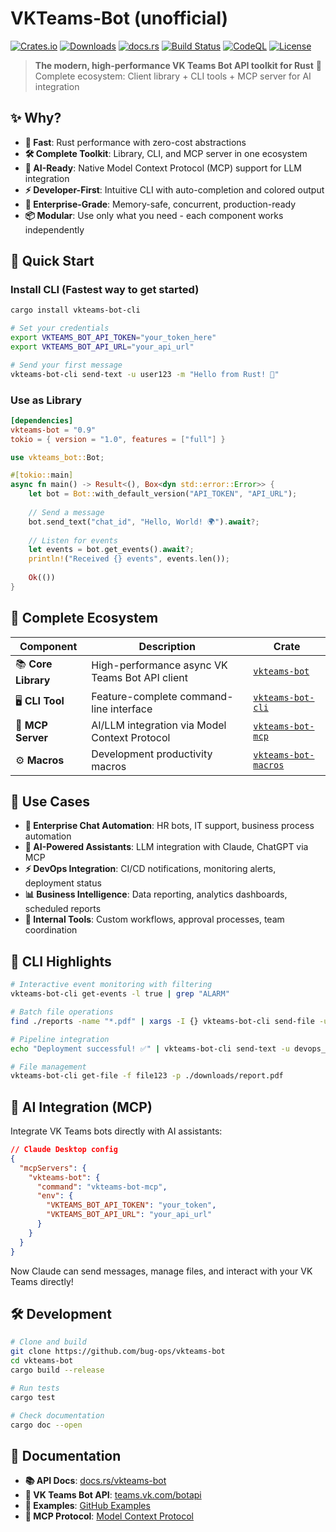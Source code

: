 # VKTeams-Bot (unofficial)

[![Crates.io](https://img.shields.io/crates/v/vkteams-bot)](https://crates.io/crates/vkteams-bot)
[![Downloads](https://img.shields.io/crates/d/vkteams-bot)](https://crates.io/crates/vkteams-bot)
[![docs.rs](https://docs.rs/vkteams-bot/badge.svg)](https://docs.rs/vkteams-bot)
[![Build Status](https://github.com/bug-ops/vkteams-bot/workflows/Rust/badge.svg)](https://github.com/bug-ops/vkteams-bot/actions)
[![CodeQL](https://github.com/bug-ops/vkteams-bot/actions/workflows/github-code-scanning/codeql/badge.svg)](https://github.com/bug-ops/vkteams-bot/actions/workflows/github-code-scanning/codeql)
[![License](https://img.shields.io/crates/l/vkteams-bot)](LICENSE)

> **The modern, high-performance VK Teams Bot API toolkit for Rust** 🦀  
> Complete ecosystem: Client library + CLI tools + MCP server for AI integration

## ✨ Why?

- **🚀 Fast**: Rust performance with zero-cost abstractions
- **🛠️ Complete Toolkit**: Library, CLI, and MCP server in one ecosystem  
- **🤖 AI-Ready**: Native Model Context Protocol (MCP) support for LLM integration
- **⚡ Developer-First**: Intuitive CLI with auto-completion and colored output
- **🏢 Enterprise-Grade**: Memory-safe, concurrent, production-ready
- **📦 Modular**: Use only what you need - each component works independently

## 🚀 Quick Start

### Install CLI (Fastest way to get started)

```bash
cargo install vkteams-bot-cli

# Set your credentials
export VKTEAMS_BOT_API_TOKEN="your_token_here"
export VKTEAMS_BOT_API_URL="your_api_url"

# Send your first message
vkteams-bot-cli send-text -u user123 -m "Hello from Rust! 🦀"
```

### Use as Library

```toml
[dependencies]
vkteams-bot = "0.9"
tokio = { version = "1.0", features = ["full"] }
```

```rust
use vkteams_bot::Bot;

#[tokio::main]
async fn main() -> Result<(), Box<dyn std::error::Error>> {
    let bot = Bot::with_default_version("API_TOKEN", "API_URL");
    
    // Send a message
    bot.send_text("chat_id", "Hello, World! 🌍").await?;
    
    // Listen for events
    let events = bot.get_events().await?;
    println!("Received {} events", events.len());
    
    Ok(())
}
```

## 🔧 Complete Ecosystem

| Component | Description | Crate |
|-----------|-------------|-------|
| 📚 **Core Library** | High-performance async VK Teams Bot API client | [`vkteams-bot`](https://crates.io/crates/vkteams-bot) |
| 🖥️ **CLI Tool** | Feature-complete command-line interface | [`vkteams-bot-cli`](https://crates.io/crates/vkteams-bot-cli) |
| 🤖 **MCP Server** | AI/LLM integration via Model Context Protocol | [`vkteams-bot-mcp`](https://crates.io/crates/vkteams-bot-mcp) |
| ⚙️ **Macros** | Development productivity macros | [`vkteams-bot-macros`](https://crates.io/crates/vkteams-bot-macros) |

## 🎯 Use Cases

- **🏢 Enterprise Chat Automation**: HR bots, IT support, business process automation
- **🤖 AI-Powered Assistants**: LLM integration with Claude, ChatGPT via MCP
- **⚡ DevOps Integration**: CI/CD notifications, monitoring alerts, deployment status
- **📊 Business Intelligence**: Data reporting, analytics dashboards, scheduled reports
- **🔧 Internal Tools**: Custom workflows, approval processes, team coordination

## 🚀 CLI Highlights

```bash
# Interactive event monitoring with filtering
vkteams-bot-cli get-events -l true | grep "ALARM"

# Batch file operations
find ./reports -name "*.pdf" | xargs -I {} vkteams-bot-cli send-file -u team_lead -p {}

# Pipeline integration
echo "Deployment successful! ✅" | vkteams-bot-cli send-text -u devops_chat

# File management
vkteams-bot-cli get-file -f file123 -p ./downloads/report.pdf
```

## 🤖 AI Integration (MCP)

Integrate VK Teams bots directly with AI assistants:

```json
// Claude Desktop config
{
  "mcpServers": {
    "vkteams-bot": {
      "command": "vkteams-bot-mcp",
      "env": {
        "VKTEAMS_BOT_API_TOKEN": "your_token",
        "VKTEAMS_BOT_API_URL": "your_api_url"
      }
    }
  }
}
```

Now Claude can send messages, manage files, and interact with your VK Teams directly!

## 🛠️ Development

```bash
# Clone and build
git clone https://github.com/bug-ops/vkteams-bot
cd vkteams-bot
cargo build --release

# Run tests
cargo test

# Check documentation
cargo doc --open
```

## 📖 Documentation

- **📚 API Docs**: [docs.rs/vkteams-bot](https://docs.rs/vkteams-bot)
- **🎯 VK Teams Bot API**: [teams.vk.com/botapi](https://teams.vk.com/botapi/?lang=en)
- **📝 Examples**: [GitHub Examples](https://github.com/bug-ops/vkteams-bot/tree/main/examples)
- **🤖 MCP Protocol**: [Model Context Protocol](https://spec.modelcontextprotocol.io/)

